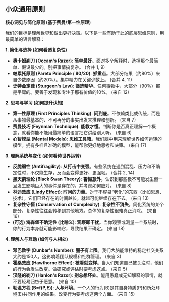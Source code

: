 ## 小众通用原则

**核心洞见与简化原则 (基于费曼/第一性原理)**

我们的目标是理解世界和做出更好决策。以下是一些有助于此的底层思维原则，用最简单的语言解释：

**1. 简化与选择 (如何看透复杂性)**

*   **奥卡姆剃刀 (Occam's Razor)**: **简单最好**。面对多个解释时，选择那个最简单、假设最少的。别把事情搞复杂。 (合并 1, 9)
*   **帕累托原则 (Pareto Principle / 80/20)**: **抓重点**。大部分结果（约80%）来自少数原因（约20%）。集中精力在关键少数上。 (合并 4, 11)
*   **史特金定律 (Sturgeon's Law)**: **筛选精华**。任何事物中，大部分（90%）都是平庸的。要善于发现和专注于那有价值的10%。 (来自 12)

**2. 思考与学习 (如何提升认知)**

*   **第一性原理 (First Principles Thinking)**: **问到底**。不依赖类比或传统，而是从事物最基本的、不可再分的事实出发来推理和创新。 (来自 7)
*   **费曼技巧 (Feynman Technique)**: **能教才懂**。判断你是否真正理解一个概念，就看你能不能用最简单的语言把它讲给别人听。 (来自 6)
*   **心智模型 (Mental Models)**: **思维工具箱**。我们脑中用来理解世界如何运转的模型。拥有多样且准确的模型，能帮你更好地思考和决策。 (来自 17)

**3. 理解系统与变化 (如何看待世界运转)**

*   **反脆弱性 (Antifragility)**: **从打击中变强**。有些系统在遇到混乱、压力和不确定性时，不仅能生存，反而会变得更好、更强韧。 (合并 2, 14)
*   **黑天鹅理论 (Black Swan Theory)**: **警惕意外**。认识到那些极不可能发生但一旦发生影响巨大的事件是存在的，并考虑如何应对。 (来自 8)
*   **林迪效应 (Lindy Effect)**: **时间的力量**。对于不容易“老化”的东西（比如思想、技术），它们已经存在的时间越长，就越可能继续存在下去。 (来自 13)
*   **复杂性守恒 (Conservation of Complexity)**: **复杂性不消失**。简化系统的某个部分，复杂性往往会转移到其他地方。总体的复杂性很难真正消除。 (来自 16)
*   **(可选) 海森堡不确定性 (比喻义)**: **观察即干扰**。当你观察或测量一个系统时，你的行为本身就可能影响它，导致结果不确定。 (来自 18)

**4. 理解人与互动 (如何与人相处)**

*   **邓巴数字 (Dunbar's Number)**: **圈子有上限**。我们大脑能维持的稳定社交关系大约是150人。这影响着团队规模和社群管理。 (来自 3)
*   **霍桑效应 (Hawthorne Effect)**: **被看就变样**。当人们知道自己被关注时，他们的行为会发生改变。做研究或评估时要考虑这点。 (来自 5)
*   **汉隆的剃刀 (Hanlon's Razor)**: **别总想坏处**。能用愚蠢或无知解释的事情，就不要轻易归咎于恶意。 (来自 10)
*   **勒温方程 (B=f(P,E))**: **人与环境**。一个人的行为(B)是其自身特质(P)和所处环境(E)共同作用的结果。改变行为要考虑这两个方面。 (来自 15)



